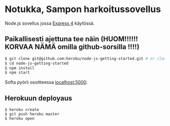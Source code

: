 # Notukka, Sampon harkoitussovellus

Node.js sovellus jossa [Express 4](http://expressjs.com/) käytössä.

## Paikallisesti ajettuna tee näin (HUOM!!!!!! KORVAA NÄMÄ omilla github-sorsilla !!!!)

```sh
$ git clone git@github.com:heroku/node-js-getting-started.git # or clone your own fork
$ cd node-js-getting-started
$ npm install
$ npm start
```

Softa pyörii osoitteessa [localhost:5000](http://localhost:5000/).

## Herokuun deployaus

```
$ heroku create
$ git push heroku master
$ heroku open
```